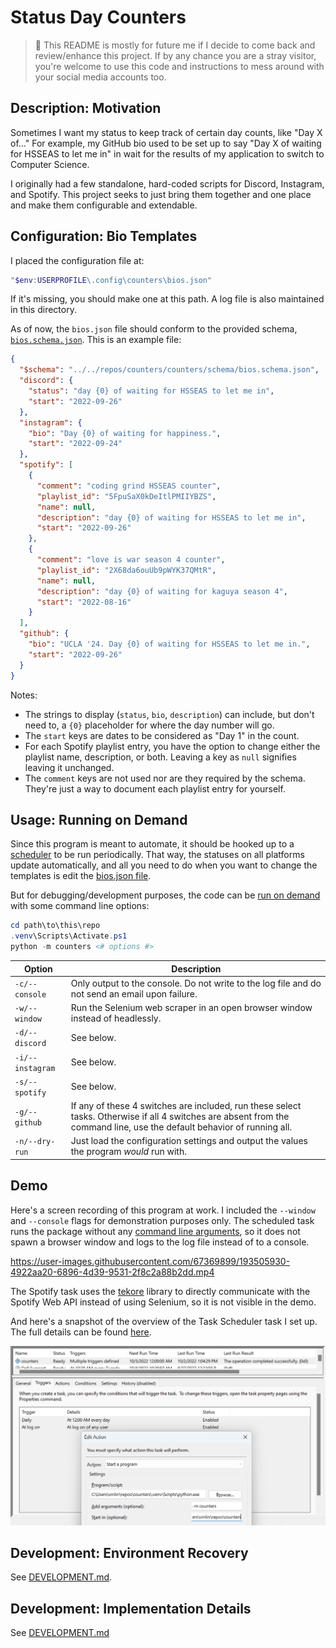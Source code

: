 # Status Day Counters

> :mega: This README is mostly for future me if I decide to come back and
> review/enhance this project. If by any chance you are a stray visitor, you're
> welcome to use this code and instructions to mess around with your social
> media accounts too.

## Description: Motivation

Sometimes I want my status to keep track of certain day counts, like "Day X
of..." For example, my GitHub bio used to be set up to say "Day X of waiting for
HSSEAS to let me in" in wait for the results of my application to switch to
Computer Science.

I originally had a few standalone, hard-coded scripts for Discord, Instagram,
and Spotify. This project seeks to just bring them together and one place and
make them configurable and extendable.

<!--
The original standalone scripts are included in the [standalones](standalones)
directory just for record. I am 100% sure they do not work anymore.
-->

## Configuration: Bio Templates

I placed the configuration file at:
```powershell
"$env:USERPROFILE\.config\counters\bios.json"
```
If it's missing, you should make one at this path. A log file is also maintained
in this directory.

As of now, the `bios.json` file should conform to the provided schema,
[`bios.schema.json`](counters/schema/bios.schema.json). This is an example file:

```json
{
  "$schema": "../../repos/counters/counters/schema/bios.schema.json",
  "discord": {
    "status": "day {0} of waiting for HSSEAS to let me in",
    "start": "2022-09-26"
  },
  "instagram": {
    "bio": "Day {0} of waiting for happiness.",
    "start": "2022-09-24"
  },
  "spotify": [
    {
      "comment": "coding grind HSSEAS counter",
      "playlist_id": "5FpuSaX0kDeItlPMIIYBZS",
      "name": null,
      "description": "day {0} of waiting for HSSEAS to let me in",
      "start": "2022-09-26"
    },
    {
      "comment": "love is war season 4 counter",
      "playlist_id": "2X68da6ouUb9pWYK37QMtR",
      "name": null,
      "description": "day {0} of waiting for kaguya season 4",
      "start": "2022-08-16"
    }
  ],
  "github": {
    "bio": "UCLA '24. Day {0} of waiting for HSSEAS to let me in.",
    "start": "2022-09-26"
  }
}
```

Notes:

- The strings to display (`status`, `bio`, `description`) can include, but don't
  need to, a `{0}` placeholder for where the day number will go.
- The `start` keys are dates to be considered as "Day 1" in the count.
- For each Spotify playlist entry, you have the option to change either the
  playlist name, description, or both. Leaving a key as `null` signifies leaving
  it unchanged.
- The `comment` keys are not used nor are they required by the schema. They're
  just a way to document each playlist entry for yourself.

## Usage: Running on Demand

Since this program is meant to automate, it should be hooked up to a
[scheduler](docs/SETUP.md) to be run periodically. That way, the statuses on all
platforms update automatically, and all you need to do when you want to change
the templates is edit the [bios.json file](#configuration-bio-templates).

But for debugging/development purposes, the code can be [run on demand](#demo)
with some command line options:

```powershell
cd path\to\this\repo
.venv\Scripts\Activate.ps1
python -m counters <# options #>
```

| Option           | Description                                                                                                                                                             |
| ---------------- | ----------------------------------------------------------------------------------------------------------------------------------------------------------------------- |
| `-c/--console`   | Only output to the console. Do not write to the log file and do not send an email upon failure.                                                                         |
| `-w/--window`    | Run the Selenium web scraper in an open browser window instead of headlessly.                                                                                           |
| `-d/--discord`   | See below.                                                                                                                                                              |
| `-i/--instagram` | See below.                                                                                                                                                              |
| `-s/--spotify`   | See below.                                                                                                                                                              |
| `-g/--github`    | If any of these 4 switches are included, run these select tasks. Otherwise if all 4 switches are absent from the command line, use the default behavior of running all. |
| `-n/--dry-run`   | Just load the configuration settings and output the values the program *would* run with.                                                                                |

## Demo

Here's a screen recording of this program at work. I included the `--window` and
`--console` flags for demonstration purposes only. The scheduled task runs the
package without any [command line arguments](#usage-running-on-demand), so it
does not spawn a browser window and logs to the log file instead of to a
console.

https://user-images.githubusercontent.com/67369899/193505930-4922aa20-6896-4d39-9531-2f8c2a88b2dd.mp4

The Spotify task uses the [tekore](docs/DEVELOPMENT.md#development-details)
library to directly communicate with the Spotify Web API instead of using
Selenium, so it is not visible in the demo.

And here's a snapshot of the overview of the Task Scheduler task I set up. The
full details can be found [here](docs/SETUP.md).

![Task Scheduler Overview](demo/task-scheduler-overview.png)

## Development: Environment Recovery

See [DEVELOPMENT.md](docs/DEVELOPMENT.md#environment-recovery).

## Development: Implementation Details

See [DEVELOPMENT.md](docs/DEVELOPMENT.md#development-details)
